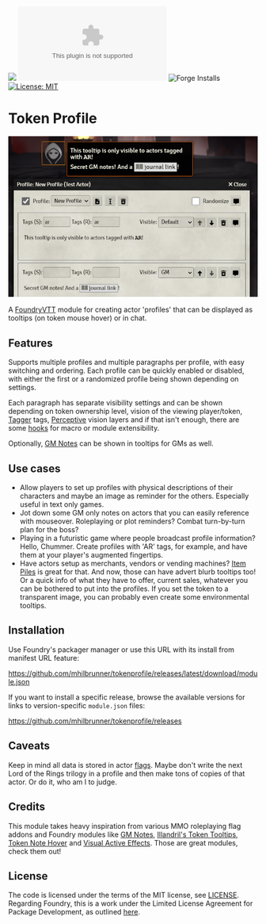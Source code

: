 ![](https://img.shields.io/badge/Foundry-v12-informational)
![Latest Release Download Count](https://img.shields.io/github/downloads/mhilbrunner/tokenprofile/latest/module.zip)
![Forge Installs](https://img.shields.io/badge/dynamic/json?label=Forge%20Installs&query=package.installs&suffix=%25&url=https%3A%2F%2Fforge-vtt.com%2Fapi%2Fbazaar%2Fpackage%2Ftokenprofile&colorB=4aa94a)
[![License: MIT](https://img.shields.io/badge/License-MIT-yellow.svg)](https://opensource.org/licenses/MIT)

# Token Profile

![Token Profile module header image](.github/header.png)

A [FoundryVTT](https://foundryvtt.com/) module for creating actor 'profiles' that can be displayed as tooltips (on token mouse hover) or in chat.

## Features

Supports multiple profiles and multiple paragraphs per profile, with easy switching and ordering. Each profile can be quickly enabled or disabled, with either the first or a randomized profile being shown depending on settings.

Each paragraph has separate visibility settings and can be shown depending on token ownership level, vision of the viewing player/token, [Tagger](https://foundryvtt.com/packages/tagger) tags, [Perceptive](https://foundryvtt.com/packages/perceptive) vision layers and if that isn't enough, there are some [hooks](https://foundryvtt.wiki/en/development/api/hooks) for macro or module extensibility.

Optionally, [GM Notes](https://foundryvtt.com/packages/gm-notes/) can be shown in tooltips for GMs as well.

## Use cases

- Allow players to set up profiles with physical descriptions of their characters and maybe an image as reminder for the others. Especially useful in text only games.
- Jot down some GM only notes on actors that you can easily reference with mouseover. Roleplaying or plot reminders? Combat turn-by-turn plan for the boss?
- Playing in a futuristic game where people broadcast profile information? Hello, Chummer. Create profiles with 'AR' tags, for example, and have them at your player's augmented fingertips.
- Have actors setup as merchants, vendors or vending machines? [Item Piles](https://foundryvtt.com/packages/item-piles) is great for that. And now, those can have advert blurb tooltips too! Or a quick info of what they have to offer, current sales, whatever you can be bothered to put into the profiles. If you set the token to a transparent image, you can probably even create some environmental tooltips.

## Installation

Use Foundry's packager manager or use this URL with its install from manifest URL feature:

<https://github.com/mhilbrunner/tokenprofile/releases/latest/download/module.json>

If you want to install a specific release, browse the available versions for links to version-specific `module.json` files:

<https://github.com/mhilbrunner/tokenprofile/releases>

## Caveats

Keep in mind all data is stored in actor [flags](https://foundryvtt.wiki/en/development/api/flags). Maybe don't write the next Lord of the Rings trilogy in a profile and then make tons of copies of that actor. Or do it, who am I to judge.

## Credits

This module takes heavy inspiration from various MMO roleplaying flag addons and Foundry modules like [GM Notes](https://foundryvtt.com/packages/gm-notes/), [Illandril's Token Tooltips](https://foundryvtt.com/packages/illandril-token-tooltips), [Token Note Hover](https://foundryvtt.com/packages/token-note-hover) and [Visual Active Effects](https://foundryvtt.com/packages/visual-active-effects). Those are great modules, check them out!

## License

The code is licensed under the terms of the MIT license, see [LICENSE](LICENSE).
Regarding Foundry, this is a work under the Limited License Agreement for Package Development, as outlined [here](https://foundryvtt.com/article/license/).
